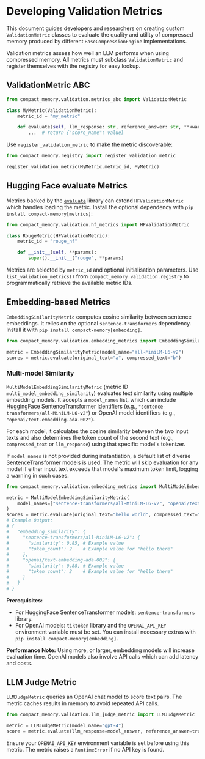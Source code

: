 # Developing Validation Metrics

This document guides developers and researchers on creating custom `ValidationMetric` classes to evaluate the quality and utility of compressed memory produced by different `BaseCompressionEngine` implementations.

Validation metrics assess how well an LLM performs when using compressed memory.
All metrics must subclass `ValidationMetric` and register themselves with the
registry for easy lookup.

## ValidationMetric ABC

```python
from compact_memory.validation.metrics_abc import ValidationMetric

class MyMetric(ValidationMetric):
    metric_id = "my_metric"

    def evaluate(self, llm_response: str, reference_answer: str, **kwargs):
        ...  # return {"score_name": value}
```

Use `register_validation_metric` to make the metric discoverable:

```python
from compact_memory.registry import register_validation_metric

register_validation_metric(MyMetric.metric_id, MyMetric)
```

## Hugging Face evaluate Metrics

Metrics backed by the [`evaluate`](https://github.com/huggingface/evaluate)
library can extend `HFValidationMetric` which handles loading the metric.
Install the optional dependency with `pip install compact-memory[metrics]`:

```python
from compact_memory.validation.hf_metrics import HFValidationMetric

class RougeMetric(HFValidationMetric):
    metric_id = "rouge_hf"

    def __init__(self, **params):
        super().__init__("rouge", **params)
```

Metrics are selected by `metric_id` and optional initialisation parameters.
Use `list_validation_metrics()` from `compact_memory.validation.registry` to
programmatically retrieve the available metric IDs.

## Embedding-based Metrics

`EmbeddingSimilarityMetric` computes cosine similarity between sentence
embeddings. It relies on the optional `sentence-transformers` dependency.
Install it with `pip install compact-memory[embedding]`.

```python
from compact_memory.validation.embedding_metrics import EmbeddingSimilarityMetric

metric = EmbeddingSimilarityMetric(model_name="all-MiniLM-L6-v2")
scores = metric.evaluate(original_text="a", compressed_text="b")
```

### Multi‑model Similarity

`MultiModelEmbeddingSimilarityMetric` (metric ID `multi_model_embedding_similarity`)
evaluates text similarity using multiple embedding models. It accepts a `model_names`
list, which can include HuggingFace SentenceTransformer identifiers (e.g.,
`"sentence-transformers/all-MiniLM-L6-v2"`) or OpenAI model identifiers (e.g.,
`"openai/text-embedding-ada-002"`).

For each model, it calculates the cosine similarity between the two input texts
and also determines the token count of the second text (e.g., `compressed_text`
or `llm_response`) using that specific model's tokenizer.

If `model_names` is not provided during instantiation, a default list of diverse
SentenceTransformer models is used. The metric will skip evaluation for any model
if either input text exceeds that model's maximum token limit, logging a warning
in such cases.

```python
from compact_memory.validation.embedding_metrics import MultiModelEmbeddingSimilarityMetric

metric = MultiModelEmbeddingSimilarityMetric(
    model_names=["sentence-transformers/all-MiniLM-L6-v2", "openai/text-embedding-ada-002"]
)
scores = metric.evaluate(original_text="hello world", compressed_text="hello there")
# Example Output:
# {
#   "embedding_similarity": {
#     "sentence-transformers/all-MiniLM-L6-v2": {
#       "similarity": 0.85, # Example value
#       "token_count": 2    # Example value for "hello there"
#     },
#     "openai/text-embedding-ada-002": {
#       "similarity": 0.88, # Example value
#       "token_count": 2    # Example value for "hello there"
#     }
#   }
# }
```

**Prerequisites:**
- For HuggingFace SentenceTransformer models: `sentence-transformers` library.
- For OpenAI models: `tiktoken` library and the `OPENAI_API_KEY` environment variable must be set.
You can install necessary extras with `pip install compact-memory[embedding]`.

**Performance Note:** Using more, or larger, embedding models will increase evaluation time. OpenAI models also involve API calls which can add latency and costs.

## LLM Judge Metric

`LLMJudgeMetric` queries an OpenAI chat model to score text pairs. The metric
caches results in memory to avoid repeated API calls.

```python
from compact_memory.validation.llm_judge_metric import LLMJudgeMetric

metric = LLMJudgeMetric(model_name="gpt-4")
score = metric.evaluate(llm_response=model_answer, reference_answer=truth)
```

Ensure your `OPENAI_API_KEY` environment variable is set before using this
metric. The metric raises a `RuntimeError` if no API key is found.
